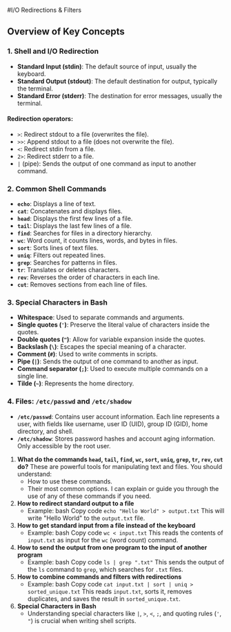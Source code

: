 #I/O Redirections & Filters

## Overview of Key Concepts

### 1. Shell and I/O Redirection

- **Standard Input (stdin)**: The default source of input, usually the keyboard.
- **Standard Output (stdout)**: The default destination for output, typically the terminal.
- **Standard Error (stderr)**: The destination for error messages, usually the terminal.
#### Redirection operators:
- `>`: Redirect stdout to a file (overwrites the file).
- `>>`: Append stdout to a file (does not overwrite the file).
- `<`: Redirect stdin from a file.
- `2>`: Redirect stderr to a file.
- `|` (pipe): Sends the output of one command as input to another command.

### 2. Common Shell Commands
- **`echo`**: Displays a line of text.
- **`cat`**: Concatenates and displays files.
- **`head`**: Displays the first few lines of a file.
- **`tail`**: Displays the last few lines of a file.
- **`find`**: Searches for files in a directory hierarchy.
- **`wc`**: Word count, it counts lines, words, and bytes in files.
- **`sort`**: Sorts lines of text files.
- **`uniq`**: Filters out repeated lines.
- **`grep`**: Searches for patterns in files.
- **`tr`**: Translates or deletes characters.
- **`rev`**: Reverses the order of characters in each line.
- **`cut`**: Removes sections from each line of files.
### 3. Special Characters in Bash
- **Whitespace**: Used to separate commands and arguments.
- **Single quotes (`'`)**: Preserve the literal value of characters inside the quotes.
- **Double quotes (`"`)**: Allow for variable expansion inside the quotes.
- **Backslash (`\`)**: Escapes the special meaning of a character.
- **Comment (`#`)**: Used to write comments in scripts.
- **Pipe (`|`)**: Sends the output of one command to another as input.
- **Command separator (`;`)**: Used to execute multiple commands on a single line.
- **Tilde (`~`)**: Represents the home directory.

### 4. Files: `/etc/passwd` and `/etc/shadow`
- **`/etc/passwd`**: Contains user account information. Each line represents a user, with fields like username, user ID (UID), group ID (GID), home directory, and shell.
- **`/etc/shadow`**: Stores password hashes and account aging information. Only accessible by the root user.


1. **What do the commands `head`, `tail`, `find`, `wc`, `sort`, `uniq`, `grep`, `tr`, `rev`, `cut` do?**
    These are powerful tools for manipulating text and files. You should understand:
    - How to use these commands.
    - Their most common options.
    I can explain or guide you through the use of any of these commands if you need.
2. **How to redirect standard output to a file**
    - Example:
        bash
        Copy code
        `echo "Hello World" > output.txt`
        This will write "Hello World" to the `output.txt` file.
3. **How to get standard input from a file instead of the keyboard**
    - Example:
        bash
        Copy code
        `wc < input.txt`
        This reads the contents of `input.txt` as input for the `wc` (word count) command.
4. **How to send the output from one program to the input of another program**
    - Example:
        bash
        Copy code
        `ls | grep ".txt"`
        This sends the output of the `ls` command to `grep`, which searches for `.txt` files.
5. **How to combine commands and filters with redirections**
    - Example:
        bash
        Copy code
        `cat input.txt | sort | uniq > sorted_unique.txt`
        This reads `input.txt`, sorts it, removes duplicates, and saves the result in `sorted_unique.txt`.
6. **Special Characters in Bash**
    - Understanding special characters like `|`, `>`, `<`, `;`, and quoting rules (`'`, `"`) is crucial when writing shell scripts.
 
